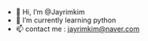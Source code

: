 - 👋 Hi, I’m @Jayrimkim
- 🌱 I’m currently learning python
- 📫 contact me : jayrimkim@naver.com

<!---
Jayrimkim/Jayrimkim is a ✨ special ✨ repository because its `README.md` (this file) appears on your GitHub profile.
You can click the Preview link to take a look at your changes.
--->
